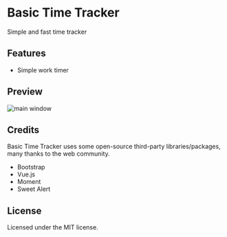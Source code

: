 # Basic Time Tracker

Simple and fast time tracker

## Features

- Simple work timer

## Preview

![main window](https://i.imgur.com/sw3HqLX.png)

## Credits

Basic Time Tracker uses some open-source third-party libraries/packages, many thanks to the web community.

- Bootstrap
- Vue.js
- Moment
- Sweet Alert

## License

Licensed under the MIT license.